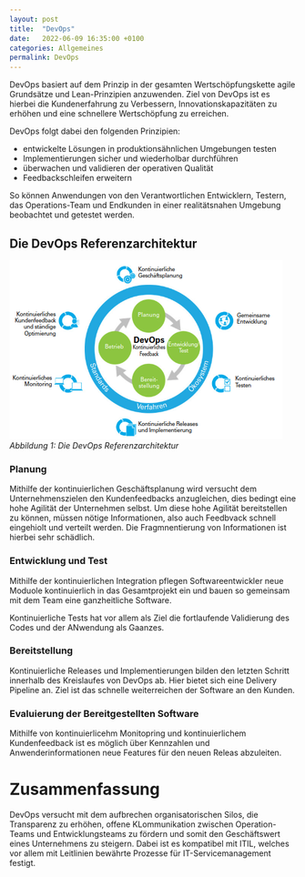 ```yaml
---
layout: post
title:  "DevOps"
date:   2022-06-09 16:35:00 +0100
categories: Allgemeines
permalink: DevOps
---
```


DevOps basiert auf dem Prinzip in der gesamten Wertschöpfungskette agile Grundsätze und Lean-Prinzipien anzuwenden.
Ziel von DevOps ist es hierbei die Kundenerfahrung zu Verbessern, Innovationskapazitäten zu erhöhen und eine schnellere Wertschöpfung zu erreichen.

DevOps folgt dabei den folgenden Prinzipien: 
- entwickelte Lösungen in produktionsähnlichen Umgebungen testen
- Implementierungen sicher und wiederholbar durchführen 
- überwachen und validieren der operativen Qualität
- Feedbackschleifen erweitern 

So können Anwendungen von den Verantwortlichen Entwicklern, Testern, das Operations-Team und Endkunden in einer realitätsnahen Umgebung beobachtet und getestet werden.  

## Die DevOps Referenzarchitektur
![DevOps](/assets/DevOps.png)<br>
*Abbildung 1: Die DevOps Referenzarchitektur*
<br>

### Planung 
Mithilfe der kontinuierlichen Geschäftsplanung wird versucht dem Unternehmenszielen den Kundenfeedbacks anzugleichen, dies bedingt eine hohe Agilität der Unternehmen selbst. Um diese hohe Agilität bereitstellen zu können, müssen nötige Informationen, also auch Feedbvack schnell eingehiolt und verteilt werden. Die Fragmnentierung von Informationen ist hierbei sehr schädlich. 

### Entwicklung und Test
Mithilfe der kontinuierlichen Integration pflegen  Softwareentwickler neue Moduole kontinuierlich in das Gesamtprojekt ein und bauen so gemeinsam mit dem Team eine ganzheitliche Software. 

Kontinuierliche Tests hat vor allem als Ziel die fortlaufende Validierung des Codes und der ANwendung als Gaanzes. 

### Bereitstellung
Kontinuierliche Releases und Implementierungen bilden den letzten Schritt innerhalb des Kreislaufes von DevOps ab. Hier bietet sich eine Delivery Pipeline an. Ziel ist das schnelle weiterreichen der Software an den Kunden. 

### Evaluierung der Bereitgestellten Software
Mithilfe von kontinuierlicehm Monitopring und kontinuierlichem Kundenfeedback ist es möglich über Kennzahlen und Anwenderinformationen neue Features für den neuen Releas abzuleiten. 

# Zusammenfassung
DevOps versucht mit dem aufbrechen organisatorischen Silos, die Transparenz zu erhöhen, offene KLommunikation zwischen Operation-Teams und Entwicklungsteams zu fördern und somit den Geschäftswert eines Unternehmens zu steigern. Dabei ist es kompatibel mit ITIL, welches vor allem mit Leitlinien bewährte Prozesse für IT-Servicemanagement festigt.   